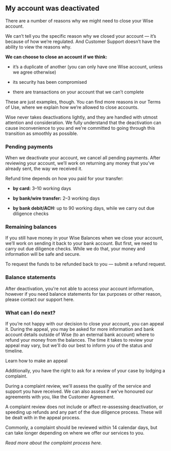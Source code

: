 ## My account was deactivated  
There are a number of reasons why we might need to close your Wise account. 

We can’t tell you the specific reason why we closed your account — it’s because of how we’re regulated. And Customer Support doesn’t have the ability to view the reasons why.

 **We can choose to close an account if we think:**

  * it’s a duplicate of another (you can only have one Wise account, unless we agree otherwise)

  * its security has been compromised

  * there are transactions on your account that we can’t complete




These are just examples, though. You can find more reasons in our Terms of Use, where we explain how we’re allowed to close accounts. 

Wise never takes deactivations lightly, and they are handled with utmost attention and consideration. We fully understand that the deactivation can cause inconvenience to you and we're committed to going through this transition as smoothly as possible.

### Pending payments

When we deactivate your account, we cancel all pending payments. After reviewing your account, we’ll work on returning any money that you’ve already sent, the way we received it.

Refund time depends on how you paid for your transfer:

  *  **by card:** 3–10 working days

  *  **by bank/wire transfer:** 2–3 working days

  *  **by bank debit/ACH:** up to 90 working days, while we carry out due diligence checks




### Remaining balances

If you still have money in your Wise Balances when we close your account, we’ll work on sending it back to your bank account. But first, we need to carry out due diligence checks. While we do that, your money and information will be safe and secure. 

To request the funds to be refunded back to you — submit a refund request.

###  **Balance statements**

After deactivation, you're not able to access your account information, however if you need balance statements for tax purposes or other reason, please contact our support here.

###  **What can I do next?**

If you’re not happy with our decision to close your account, you can appeal it. During the appeal, you may be asked for more information and bank account details outside of Wise (to an external bank account) where to refund your money from the balances. The time it takes to review your appeal may vary, but we'll do our best to inform you of the status and timeline.

Learn how to make an appeal

Additionally, you have the right to ask for a review of your case by lodging a complaint. 

During a complaint review, we'll assess the quality of the service and support you have received. We can also assess if we've honoured our agreements with you, like the Customer Agreement.

A complaint review does not include or affect re-assessing deactivation, or speeding up refunds and any part of the due diligence process. These will be dealt with in the appeal process. 

Commonly, a complaint should be reviewed within 14 calendar days, but can take longer depending on where we offer our services to you.

 _Read more about the complaint process here._